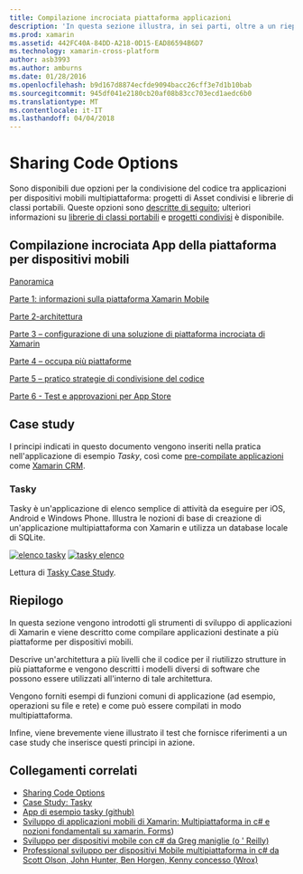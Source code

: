 ```yaml
---
title: Compilazione incrociata piattaforma applicazioni
description: 'In questa sezione illustra, in sei parti, oltre a un riepilogo delle applicazioni utilizzando la piattaforma di sviluppo di Xamarin: da comprendere il funzionamento di Xamarin per la progettazione di App per dispositivi mobili, test e la distribuzione nei vari archivi di app.'
ms.prod: xamarin
ms.assetid: 442FC40A-84DD-A218-0D15-EAD86594B6D7
ms.technology: xamarin-cross-platform
author: asb3993
ms.author: amburns
ms.date: 01/28/2016
ms.openlocfilehash: b9d167d8874ecfde9094bacc26cff3e7d1b10bab
ms.sourcegitcommit: 945df041e2180cb20af08b83cc703ecd1aedc6b0
ms.translationtype: MT
ms.contentlocale: it-IT
ms.lasthandoff: 04/04/2018
---
```

# <a name="sharing-code-options"></a>Sharing Code Options

Sono disponibili due opzioni per la condivisione del codice tra applicazioni per dispositivi mobili multipiattaforma: progetti di Asset condivisi e librerie di classi portabili. Queste opzioni sono [descritte di seguito](~/cross-platform/app-fundamentals/code-sharing.md); ulteriori informazioni su [librerie di classi portabili](~/cross-platform/app-fundamentals/pcl.md) e [progetti condivisi](~/cross-platform/app-fundamentals/shared-projects.md) è disponibile.

<a name="Sections" />

## <a name="building-cross-platform-mobile-apps"></a>Compilazione incrociata App della piattaforma per dispositivi mobili

 [Panoramica](~/cross-platform/app-fundamentals/building-cross-platform-applications/overview.md)

 [Parte 1: informazioni sulla piattaforma Xamarin Mobile](~/cross-platform/app-fundamentals/building-cross-platform-applications/understanding-the-xamarin-mobile-platform.md)

 [Parte 2-architettura](~/cross-platform/app-fundamentals/building-cross-platform-applications/architecture.md)

 [Parte 3 – configurazione di una soluzione di piattaforma incrociata di Xamarin](~/cross-platform/app-fundamentals/building-cross-platform-applications/setting-up-a-xamarin-cross-platform-solution.md)

 [Parte 4 – occupa più piattaforme](~/cross-platform/app-fundamentals/building-cross-platform-applications/platform-divergence-abstraction-divergent-implementation.md)

 [Parte 5 – pratico strategie di condivisione del codice](~/cross-platform/app-fundamentals/building-cross-platform-applications/practical-code-sharing-strategies.md)

 [Parte 6 - Test e approvazioni per App Store](~/cross-platform/app-fundamentals/building-cross-platform-applications/testing-and-app-store-approvals.md)

 <a name="Cross-Platform_Mobile_Application_Case_Studies" />


## <a name="case-studies"></a>Case study

I principi indicati in questo documento vengono inseriti nella pratica nell'applicazione di esempio *Tasky*, così come [pre-compilate applicazioni](https://xamarin.com/prebuilt) come [Xamarin CRM](https://xamarin.com/prebuilt/#xamarincrm).

 <a name="Tasky" />


### <a name="tasky"></a>Tasky

Tasky è un'applicazione di elenco semplice di attività da eseguire per iOS, Android e Windows Phone.
Illustra le nozioni di base di creazione di un'applicazione multipiattaforma con Xamarin e utilizza un database locale di SQLite.

 [![elenco tasky](images/iphone-list-sml.png)](images/iphone-list.png#lightbox) [ ![tasky elenco](images/iphone-list-sml.png)](images/iphone-list.png#lightbox)

Lettura di [Tasky Case Study](~/cross-platform/app-fundamentals/building-cross-platform-applications/case-study-tasky.md).


## <a name="summary"></a>Riepilogo

In questa sezione vengono introdotti gli strumenti di sviluppo di applicazioni di Xamarin e viene descritto come compilare applicazioni destinate a più piattaforme per dispositivi mobili.

Descrive un'architettura a più livelli che il codice per il riutilizzo strutture in più piattaforme e vengono descritti i modelli diversi di software che possono essere utilizzati all'interno di tale architettura.

Vengono forniti esempi di funzioni comuni di applicazione (ad esempio, operazioni su file e rete) e come può essere compilati in modo multipiattaforma.

Infine, viene brevemente viene illustrato il test che fornisce riferimenti a un case study che inserisce questi principi in azione.



## <a name="related-links"></a>Collegamenti correlati

- [Sharing Code Options](~/cross-platform/app-fundamentals/code-sharing.md)
- [Case Study: Tasky](~/cross-platform/app-fundamentals/building-cross-platform-applications/case-study-tasky.md)
- [App di esempio tasky (github)](https://developer.xamarin.com/samples/mobile/TaskyPortable/)
- [Sviluppo di applicazioni mobili di Xamarin: Multipiattaforma in c# e nozioni fondamentali su xamarin. Forms](http://www.amazon.com/Xamarin-Mobile-Application-Development-Cross-Platform/dp/1484202155/))
- [Sviluppo per dispositivi mobile con c# da Greg maniglie (o ' Reilly)](http://shop.oreilly.com/product/0636920024002.do)
- [Professional sviluppo per dispositivi Mobile multipiattaforma in c# da Scott Olson, John Hunter, Ben Horgen, Kenny concesso (Wrox)](http://www.wiley.com/WileyCDA/WileyTitle/productCd-1118157702.html)
